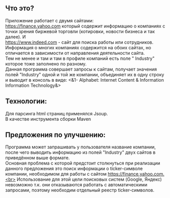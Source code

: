 Что это?
--------
Приложение работает с двумя сайтами: <br>
https://finance.yahoo.com  который содержит информацию о компаниях с точки зрения биржевой торговли (котировки, новости бизнеса и так далее). И <br>
https://www.indeed.com - сайт для поиска работы или сотрудников. <br>
Информация о многих компаниях содержится на обоих сайтах, но отличается в зависимости от направления деятельности сайта. <br>
Тем не менее и там и там в профиле компаний есть поле " Industry" которое тоже заполнено по разному. <br>
Данная программа совершает запросы к сайтам, получает значения полей "Industry" одной и той же компании, объединяет их в одну строку и выводит в консоль в виде: 
<&1- Alphabet: 
Internet Content & Information Information Technology&>

Технологии:
----------
Для парсинга html страниц применялся Jsoup.<br>
В качестве инструмента сборки Maven

Предложения по улучшению:
-------------------------
 Программа может запрашивать у пользователя название компании, после чего выводить информацию из полей "Industry" двух сайтов в приведённом выше формате. <br>
Основная проблема с которой предстоит столкнуться при реализации данного предложения это поиск информации о ticker-символе компании, необходимом для работы с сайтом https://finance.yahoo.com.<br>
Использование для этой цели поисковых систем (Google, Яндекс) невозможно т.к. они отказываются работать с автоматическими запросами, поэтому необходим отдельный реестр ticker-символов. 
